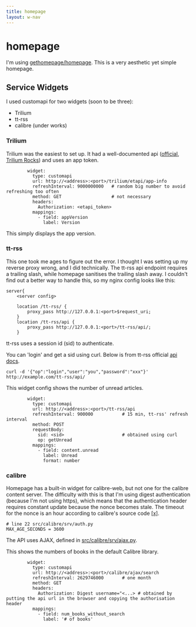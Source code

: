 ```yaml
---
title: homepage
layout: w-nav
---
```


# homepage

I'm using [gethomepage/homepage](https://github.com/gethomepage/homepage). This is a very aesthetic yet simple homepage.

## Service Widgets

I used customapi for two widgets (soon to be three):

* Trilium
* tt-rss
* calibre (under works)

### Trilium

Trilium was the easiest to set up. It had a well-documented api ([official](https://github.com/zadam/trilium/blob/master/src/etapi/etapi.openapi.yaml), [Trilium Rocks](https://trilium.rocks/etapi)) and uses an app token.

```
        widget:
          type: customapi
          url: http://<address>:<port>/trilium/etapi/app-info
          refreshInterval: 9000000000   # random big number to avoid refreshing too often
          method: GET                   # not necessary
          headers:
            Authorization: <etapi_token>
          mappings:
            - field: appVersion
              label: Version
```

This simply displays the app version.

### tt-rss

This one took me ages to figure out the error. I thought I was setting up my reverse proxy wrong, and I did technically. The tt-rss api endpoint requires a trailing slash, while homepage sanitises the trailing slash away. I couldn't find out a better way to handle this, so my nginx config looks like this:

```
server{
    <server config>

    location /tt-rss/ {
        proxy_pass http://127.0.0.1:<port>$request_uri;
    }
    location /tt-rss/api {
        proxy_pass http://127.0.0.1:<port>/tt-rss/api/;
    }
```

tt-rss uses a session id (sid) to authenticate.

You can 'login' and get a sid using curl. Below is from tt-rss official [api docs](https://tt-rss.org/ApiReference/#testing-api-calls-using-curl).

```
curl -d '{"op":"login","user":"you","password":"xxx"}' http://example.com/tt-rss/api/
```

This widget config shows the number of unread articles.

```
        widget:
          type: customapi
          url: http://<address>:<port>/tt-rss/api
          refreshInterval: 900000 			# 15 min, tt-rss' refresh interval
          method: POST
          requestBody: 
            sid: <sid>						# obtained using curl 
            op: getUnread
          mappings:
            - field: content.unread
              label: Unread
              format: number
```

### calibre

Homepage has a built-in widget for calibre-web, but not one for the calibre content server. The difficulty with this is that I'm using digest authentication (because I'm not using https), which means that the authentication header requires constant update because the nonce becomes stale. The timeout for the nonce is an hour according to calibre's source code [\[x\]](https://github.com/kovidgoyal/calibre/blob/206307993ca9f88e422d12a218bf6390643743a9/src/calibre/srv/auth.py).

```
# line 22 src/calibre/srv/auth.py
MAX_AGE_SECONDS = 3600
```

The API uses AJAX, defined in [src/calibre/srv/ajax.py](https://github.com/kovidgoyal/calibre/blob/master/src/calibre/srv/ajax.py).

This shows the numbers of books in the default Calibre library.

```
        widget:
          type: customapi
          url: http://<address>:<port>/calibre/ajax/search
          refreshInterval: 2629746000		# one month
          method: GET
          headers:
            Authorization: Digest username="<...> # obtained by putting the api url in the browser and copying the authorisation header
          mappings:
            - field: num_books_without_search
              label: '# of books'
```